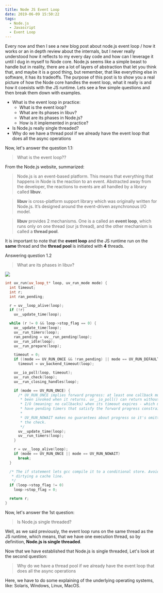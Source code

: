 ```yaml
---
title: Node JS Event Loop
date: 2019-06-09 15:50:22
tags: 
  - Node.js
  - Javascript 
  - Event Loop
---
```


Every now and then I see a new blog post about node.js event loop / how it works or an in depth review about the internals, but I never really understood how it reflects to my every day code and how can I leverage it until I dug in myself to Node core. Node.js seems like a simple beast to handle but in reality, there are a lot of layers of abstraction that let you think that, and maybe it is a good thing, but remember, that like everything else in software, it has its tradeoffs.
The purpose of this post is to show you a real picture of how the Node core handles the event loop, what it really is and how it coexists with the JS runtime.
 Lets see a few simple questions and then break them down with examples.
  - What is the event loop in practice:
    - What is the event loop?
    - What are its phases in libuv?
    - What are its phases in Node.js?
    - How is it implemented in practice?
  - Is Node.js really single threaded?
  - Why do we have a thread pool if we already have the event loop that does all the async operations

Now, let's answer the question 1.1: 
> What is the event loop??

From the Node.js website, summarized:
>Node.js is an event-based platform. This means that everything that happens in Node is the reaction to an event. Abstracted away from the developer, the reactions to events are all handled by a library called **libuv**.


> **libuv** is cross-platform support library which was originally written for Node.js. It’s designed around the event-driven asynchronous I/O model.

> **libuv** provides 2 mechanisms. One is a called an **event loop**, which runs only on one thread (our js thread), and the other mechanism is called a **thread pool**.

It is important to note that the **event loop** and the JS runtime run on the **same** thread and the **thread pool** is initiated with **4** threads.

Answering question 1.2
> What are its phases in libuv?
	
![](./Node-JS-Event-Loop-0/loop_iteration.png)



```c++
int uv_run(uv_loop_t* loop, uv_run_mode mode) {
  int timeout;
  int r;
  int ran_pending;

  r = uv__loop_alive(loop);
  if (!r)
    uv__update_time(loop);

  while (r != 0 && loop->stop_flag == 0) {
    uv__update_time(loop);
    uv__run_timers(loop);
    ran_pending = uv__run_pending(loop);
    uv__run_idle(loop);
    uv__run_prepare(loop);

    timeout = 0;
    if ((mode == UV_RUN_ONCE && !ran_pending) || mode == UV_RUN_DEFAULT)
      timeout = uv_backend_timeout(loop);

    uv__io_poll(loop, timeout);
    uv__run_check(loop);
    uv__run_closing_handles(loop);

    if (mode == UV_RUN_ONCE) {
      /* UV_RUN_ONCE implies forward progress: at least one callback must have
       * been invoked when it returns. uv__io_poll() can return without doing
       * I/O (meaning: no callbacks) when its timeout expires - which means we
       * have pending timers that satisfy the forward progress constraint.
       *
       * UV_RUN_NOWAIT makes no guarantees about progress so it's omitted from
       * the check.
       */
      uv__update_time(loop);
      uv__run_timers(loop);
    }

    r = uv__loop_alive(loop);
    if (mode == UV_RUN_ONCE || mode == UV_RUN_NOWAIT)
      break;
  }

  /* The if statement lets gcc compile it to a conditional store. Avoids
   * dirtying a cache line.
   */
  if (loop->stop_flag != 0)
    loop->stop_flag = 0;

  return r;
}
```




Now, let's answer the 1st question: 
> Is Node.js single threaded?

Well, as we said previously, the event loop runs on the same thread as the JS runtime, which means, that we have one execution thread, so by definition, **Node.js is single threaded**.

Now that we have established that Node.js is single threaded, Let's look at the second question:
> Why do we have a thread pool if we already have the event loop that does all the async operations

Here, we have to do some explaining of the underlying operating systems, like: Solaris, Windows, Linux, MacOS.

